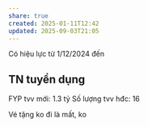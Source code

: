 ```yaml
---
share: true
created: 2025-01-11T12:42
updated: 2025-09-03T21:05
---
```

Có hiệu lực từ 1/12/2024 đến 
## TN tuyển dụng
FYP tvv mới: 1.3 tỷ 
Số lượng tvv hđc: 16

Vé tặng ko đi là mất, ko 
